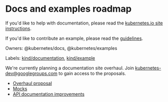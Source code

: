 # Docs and examples roadmap

If you'd like to help with documentation, please read the [kubernetes.io site instructions](https://git.k8s.io/kubernetes.github.io/README.md).

If you'd like to contribute an example, please read the [guidelines](https://git.k8s.io/examples/guidelines.md).

Owners: @kubernetes/docs, @kubernetes/examples

Labels: [kind/documentation](https://github.com/kubernetes/kubernetes/issues?q=is%3Aopen+is%3Aissue+label%3Akind%2Fdocumentation), [kind/example](https://github.com/kubernetes/kubernetes/issues?q=is%3Aopen+is%3Aissue+label%3Akind%2Fexample)

We're currently planning a documentation site overhaul. Join kubernetes-dev@googlegroups.com to gain access to the proposals.

* [Overhaul proposal](https://docs.google.com/document/d/12Nfj2E8tZL-CMnnpkSH9m5k_oqd4qJh4qDwYDxPGJJI/edit?ts=5705b1fc#)
* [Mocks](https://docs.google.com/presentation/d/14mJwJGlwBJHIpMRGR-nYMSyyNk-kRpabyz74-YYXeTo/edit#slide=id.g12d21f53ed_2_11)
* [API documentation improvements](https://github.com/kubernetes/kubernetes/issues/19680)